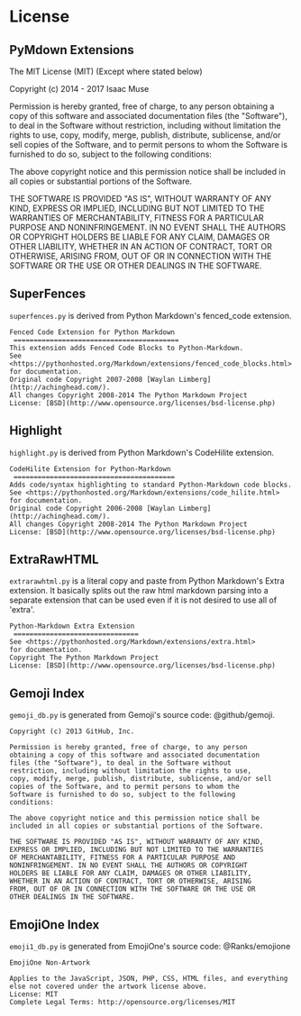 # License

## PyMdown Extensions

The MIT License (MIT) (Except where stated below)

Copyright (c) 2014 - 2017 Isaac Muse

Permission is hereby granted, free of charge, to any person obtaining a copy
of this software and associated documentation files (the "Software"), to deal
in the Software without restriction, including without limitation the rights
to use, copy, modify, merge, publish, distribute, sublicense, and/or sell
copies of the Software, and to permit persons to whom the Software is
furnished to do so, subject to the following conditions:

The above copyright notice and this permission notice shall be included in all
copies or substantial portions of the Software.

THE SOFTWARE IS PROVIDED "AS IS", WITHOUT WARRANTY OF ANY KIND, EXPRESS OR
IMPLIED, INCLUDING BUT NOT LIMITED TO THE WARRANTIES OF MERCHANTABILITY,
FITNESS FOR A PARTICULAR PURPOSE AND NONINFRINGEMENT. IN NO EVENT SHALL THE
AUTHORS OR COPYRIGHT HOLDERS BE LIABLE FOR ANY CLAIM, DAMAGES OR OTHER
LIABILITY, WHETHER IN AN ACTION OF CONTRACT, TORT OR OTHERWISE, ARISING FROM,
OUT OF OR IN CONNECTION WITH THE SOFTWARE OR THE USE OR OTHER DEALINGS IN THE
SOFTWARE.

## SuperFences

`superfences.py` is derived from Python Markdown's fenced_code extension.

```
Fenced Code Extension for Python Markdown
 =========================================
This extension adds Fenced Code Blocks to Python-Markdown.
See <https://pythonhosted.org/Markdown/extensions/fenced_code_blocks.html>
for documentation.
Original code Copyright 2007-2008 [Waylan Limberg](http://achinghead.com/).
All changes Copyright 2008-2014 The Python Markdown Project
License: [BSD](http://www.opensource.org/licenses/bsd-license.php)
```

## Highlight

`highlight.py` is derived from Python Markdown's CodeHilite extension.

```
CodeHilite Extension for Python-Markdown
 ========================================
Adds code/syntax highlighting to standard Python-Markdown code blocks.
See <https://pythonhosted.org/Markdown/extensions/code_hilite.html>
for documentation.
Original code Copyright 2006-2008 [Waylan Limberg](http://achinghead.com/).
All changes Copyright 2008-2014 The Python Markdown Project
License: [BSD](http://www.opensource.org/licenses/bsd-license.php)
```

## ExtraRawHTML

`extrarawhtml.py` is a literal copy and paste from Python Markdown's Extra extension.
It basically splits out the raw html markdown parsing into a separate extension that can
be used even if it is not desired to use all of 'extra'.

```
Python-Markdown Extra Extension
 ===============================
See <https://pythonhosted.org/Markdown/extensions/extra.html>
for documentation.
Copyright The Python Markdown Project
License: [BSD](http://www.opensource.org/licenses/bsd-license.php)
```

## Gemoji Index

`gemoji_db.py` is generated from Gemoji's source code: @github/gemoji.

```
Copyright (c) 2013 GitHub, Inc.

Permission is hereby granted, free of charge, to any person
obtaining a copy of this software and associated documentation
files (the "Software"), to deal in the Software without
restriction, including without limitation the rights to use,
copy, modify, merge, publish, distribute, sublicense, and/or sell
copies of the Software, and to permit persons to whom the
Software is furnished to do so, subject to the following
conditions:

The above copyright notice and this permission notice shall be
included in all copies or substantial portions of the Software.

THE SOFTWARE IS PROVIDED "AS IS", WITHOUT WARRANTY OF ANY KIND,
EXPRESS OR IMPLIED, INCLUDING BUT NOT LIMITED TO THE WARRANTIES
OF MERCHANTABILITY, FITNESS FOR A PARTICULAR PURPOSE AND
NONINFRINGEMENT. IN NO EVENT SHALL THE AUTHORS OR COPYRIGHT
HOLDERS BE LIABLE FOR ANY CLAIM, DAMAGES OR OTHER LIABILITY,
WHETHER IN AN ACTION OF CONTRACT, TORT OR OTHERWISE, ARISING
FROM, OUT OF OR IN CONNECTION WITH THE SOFTWARE OR THE USE OR
OTHER DEALINGS IN THE SOFTWARE.
```

## EmojiOne Index

`emoji1_db.py` is generated from EmojiOne's source code: @Ranks/emojione

```
EmojiOne Non-Artwork

Applies to the JavaScript, JSON, PHP, CSS, HTML files, and everything else not covered under the artwork license above.
License: MIT
Complete Legal Terms: http://opensource.org/licenses/MIT
```
